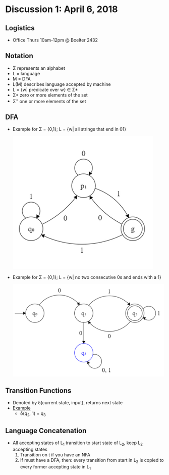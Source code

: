 # Discussion 1: April 6, 2018
## Logistics
* Office Thurs 10am-12pm @ Boelter 2432
## Notation
* Σ represents an alphabet
* L = language
* M = DFA
* L(M) describes language accepted by machine
* L = {w| predicate over w} ∈ Σ*
* Σ* zero or more elements of the set
* Σ<sup>+</sup> one or more elements of the set
## DFA
* Example for Σ = {0,1}; L = {w| all strings that end in 01} 

  ![DFA 1](images/disc1-1.PNG)
* Example for Σ = {0,1}; L = {w| no two consecutive 0s and ends with a 1}

  ![DFA 2](images/disc1-2.PNG)
## Transition Functions
* Denoted by δ(current state, input), returns next state
* [Example](https://qph.fs.quoracdn.net/main-qimg-20ed869770b369d15eb8365220016858)
  * δ(q<sub>2</sub>, 1) = q<sub>3</sub>
## Language Concatenation
* All accepting states of L<sub>1</sub> transition to start state of L<sub>2</sub>, keep L<sub>2</sub> accepting states
  1. Transition on t if you have an NFA
  2. If  must have a DFA, then: every transition from start in L<sub>2</sub> is copied to every former accepting state in L<sub>1</sub>
